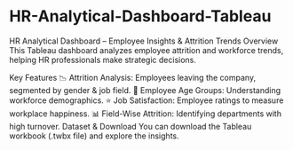 # HR-Analytical-Dashboard-Tableau
HR Analytical Dashboard – Employee Insights &amp; Attrition Trends
Overview
This Tableau dashboard analyzes employee attrition and workforce trends, helping HR professionals make strategic decisions.

Key Features
📉 Attrition Analysis: Employees leaving the company, segmented by gender & job field.
👥 Employee Age Groups: Understanding workforce demographics.
⭐ Job Satisfaction: Employee ratings to measure workplace happiness.
📊 Field-Wise Attrition: Identifying departments with high turnover.
Dataset & Download
You can download the Tableau workbook (.twbx file) and explore the insights.
